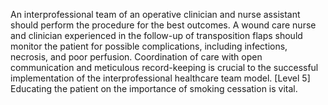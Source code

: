 An interprofessional team of an operative clinician and nurse assistant should perform the procedure for the best outcomes. A wound care nurse and clinician experienced in the follow-up of transposition flaps should monitor the patient for possible complications, including infections, necrosis, and poor perfusion. Coordination of care with open communication and meticulous record-keeping is crucial to the successful implementation of the interprofessional healthcare team model. [Level 5] Educating the patient on the importance of smoking cessation is vital.
